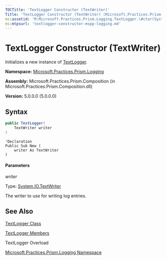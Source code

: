 ```yaml
---
TOCTitle: 'TextLogger Constructor (TextWriter)'
Title: 'TextLogger Constructor (TextWriter) (Microsoft.Practices.Prism.Logging)'
ms:assetid: 'M:Microsoft.Practices.Prism.Logging.TextLogger.\#ctor(System.IO.TextWriter)'
ms:mtpsurl: 'textlogger-constructor-mspp-logging.md'
---
```


# TextLogger Constructor (TextWriter)

Initializes a new instance of [TextLogger](https://msdn.microsoft.com/en-us/library/microsoft.practices.prism.logging.textlogger(v=pandp.50)).

**Namespace:** [Microsoft.Practices.Prism.Logging](https://msdn.microsoft.com/en-us/library/microsoft.practices.prism.logging(v=pandp.50))

**Assembly:** Microsoft.Practices.Prism.Composition (in Microsoft.Practices.Prism.Composition.dll)

**Version:** 5.0.0.0 (5.0.0.0)

## Syntax

```C#
public TextLogger(
	TextWriter writer
)
```

```VB
'Declaration
Public Sub New ( 
	writer As TextWriter
)
```

#### Parameters

*writer*

Type: [System.IO.TextWriter](http://msdn2.microsoft.com/en-us/library/ywxh2328)

The writer to use for writing log entries.

## See Also

[TextLogger Class](https://msdn.microsoft.com/en-us/library/microsoft.practices.prism.logging.textlogger(v=pandp.50))

[TextLogger Members](https://msdn.microsoft.com/en-us/library/microsoft.practices.prism.logging.textlogger_members(v=pandp.50))

TextLogger Overload

[Microsoft.Practices.Prism.Logging Namespace](https://msdn.microsoft.com/en-us/library/microsoft.practices.prism.logging(v=pandp.50))
